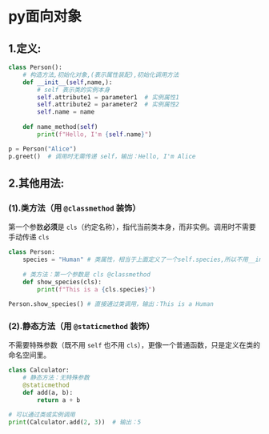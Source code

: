 # py面向对象

## 1.定义:
```python
class Person():
	# 构造方法,初始化对象,(表示属性装配),初始化调用方法
	def __init__(self,name,): 
        # self 表示类的实例本身
        self.attribute1 = parameter1  # 实例属性1
        self.attribute2 = parameter2  # 实例属性2
        self.name = name
        
    def name_method(self)
        print(f"Hello, I'm {self.name}")

p = Person("Alice")
p.greet()  # 调用时无需传递 self，输出：Hello, I'm Alice
```
## 2.其他用法:
### (1).类方法（用 `@classmethod` 装饰）
第一个参数**必须**是 `cls`（约定名称），指代当前类本身，而非实例。调用时不需要手动传递 `cls`
```python
class Person: 
	species = "Human" # 类属性，相当于上面定义了一个self.species,所以不用__init__
	
	# 类方法：第一个参数是 cls @classmethod 
	def show_species(cls): 
		print(f"This is a {cls.species}") 
		
Person.show_species() # 直接通过类调用，输出：This is a Human
```
### (2).静态方法（用 `@staticmethod` 装饰） 
不需要特殊参数（既不用 `self` 也不用 `cls`），更像一个普通函数，只是定义在类的命名空间里。

```python
class Calculator:
    # 静态方法：无特殊参数
    @staticmethod
    def add(a, b):
        return a + b

# 可以通过类或实例调用
print(Calculator.add(2, 3))  # 输出：5
```
